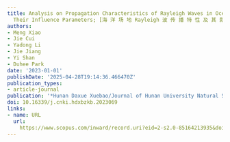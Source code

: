 ```yaml
---
title: Analysis on Propagation Characteristics of Rayleigh Waves in Ocean Sites and
  Their Influence Parameters; [海 洋 场 地 Rayleigh 波 传 播 特 性 及 其 影 响 因 素 分 析]
authors:
- Meng Xiao
- Jie Cui
- Yadong Li
- Jie Jiang
- Yi Shan
- Duhee Park
date: '2023-01-01'
publishDate: '2025-04-28T19:14:36.466470Z'
publication_types:
- article-journal
publication: '*Hunan Daxue Xuebao/Journal of Hunan University Natural Sciences*'
doi: 10.16339/j.cnki.hdxbzkb.2023069
links:
- name: URL
  url: 
    https://www.scopus.com/inward/record.uri?eid=2-s2.0-85164213935&doi=10.16339%2fj.cnki.hdxbzkb.2023069&partnerID=40&md5=e6e142496cb44b54634d8b19968c69ef
---
```

